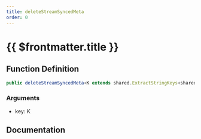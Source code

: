 ```yaml
---
title: deleteStreamSyncedMeta
order: 0
---
```


# {{ $frontmatter.title }}

## Function Definition

```ts
public deleteStreamSyncedMeta<K extends shared.ExtractStringKeys<shared.ICustomVehicleStreamSyncedMeta>>(key: K): void;
```

### Arguments

* key: K

## Documentation

<!--@include: ./parts/deleteStreamSyncedMeta.md-->

